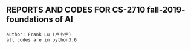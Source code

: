 REPORTS AND CODES FOR CS-2710
fall-2019- foundations of AI
---
	author: Frank Lu (卢书宇)
	all codes are in python3.6